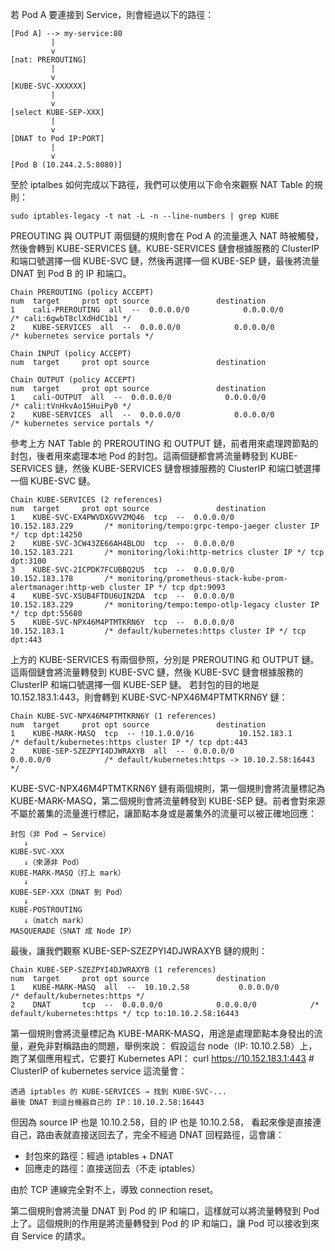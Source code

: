 若 Pod A 要連接到 Service，則會經過以下的路徑：
```
[Pod A] --> my-service:80
         |
         v
[nat: PREROUTING]
         |
         v
[KUBE-SVC-XXXXXX]
         |
         v
[select KUBE-SEP-XXX]
         |
         v
[DNAT to Pod IP:PORT]
         |
         v
[Pod B (10.244.2.5:8080)]
```
至於 iptalbes 如何完成以下路徑，我們可以使用以下命令來觀察 NAT Table 的規則：

```
sudo iptables-legacy -t nat -L -n --line-numbers | grep KUBE
```

PREOUTING 與 OUTPUT 兩個鏈的規則會在 Pod A 的流量進入 NAT 時被觸發，然後會轉到 KUBE-SERVICES 鏈。KUBE-SERVICES 鏈會根據服務的 ClusterIP 和端口號選擇一個 KUBE-SVC 鏈，然後再選擇一個 KUBE-SEP 鏈，最後將流量 DNAT 到 Pod B 的 IP 和端口。

```
Chain PREROUTING (policy ACCEPT)
num  target     prot opt source               destination         
1    cali-PREROUTING  all  --  0.0.0.0/0            0.0.0.0/0            /* cali:6gwbT8clXdHdC1b1 */
2    KUBE-SERVICES  all  --  0.0.0.0/0            0.0.0.0/0            /* kubernetes service portals */

Chain INPUT (policy ACCEPT)
num  target     prot opt source               destination         

Chain OUTPUT (policy ACCEPT)
num  target     prot opt source               destination         
1    cali-OUTPUT  all  --  0.0.0.0/0            0.0.0.0/0            /* cali:tVnHkvAo15HuiPy0 */
2    KUBE-SERVICES  all  --  0.0.0.0/0            0.0.0.0/0            /* kubernetes service portals */
```

參考上方 NAT Table 的 PREROUTING 和 OUTPUT 鏈，前者用來處理跨節點的封包，後者用來處理本地 Pod 的封包。這兩個鏈都會將流量轉發到 KUBE-SERVICES 鏈，然後 KUBE-SERVICES 鏈會根據服務的 ClusterIP 和端口號選擇一個 KUBE-SVC 鏈。


```
Chain KUBE-SERVICES (2 references)
num  target     prot opt source               destination         
1    KUBE-SVC-EX4PWVDXGVVZMQ46  tcp  --  0.0.0.0/0            10.152.183.229       /* monitoring/tempo:grpc-tempo-jaeger cluster IP */ tcp dpt:14250
2    KUBE-SVC-3CW43ZE66AH4BLOU  tcp  --  0.0.0.0/0            10.152.183.221       /* monitoring/loki:http-metrics cluster IP */ tcp dpt:3100
3    KUBE-SVC-2ICPDK7FCUBBQ2U5  tcp  --  0.0.0.0/0            10.152.183.178       /* monitoring/prometheus-stack-kube-prom-alertmanager:http-web cluster IP */ tcp dpt:9093
4    KUBE-SVC-XSUB4FTDU6UIN2DA  tcp  --  0.0.0.0/0            10.152.183.229       /* monitoring/tempo:tempo-otlp-legacy cluster IP */ tcp dpt:55680
5    KUBE-SVC-NPX46M4PTMTKRN6Y  tcp  --  0.0.0.0/0            10.152.183.1         /* default/kubernetes:https cluster IP */ tcp dpt:443
```

上方的 KUBE-SERVICES 有兩個參照，分別是 PREROUTING 和 OUTPUT 鏈。這兩個鏈會將流量轉發到 KUBE-SVC 鏈，然後 KUBE-SVC 鏈會根據服務的 ClusterIP 和端口號選擇一個 KUBE-SEP 鏈。
若封包的目的地是 10.152.183.1:443，則會轉到 KUBE-SVC-NPX46M4PTMTKRN6Y 鏈：

```
Chain KUBE-SVC-NPX46M4PTMTKRN6Y (1 references)
num  target     prot opt source               destination         
1    KUBE-MARK-MASQ  tcp  -- !10.1.0.0/16          10.152.183.1         /* default/kubernetes:https cluster IP */ tcp dpt:443
2    KUBE-SEP-SZEZPYI4DJWRAXYB  all  --  0.0.0.0/0            0.0.0.0/0            /* default/kubernetes:https -> 10.10.2.58:16443 */
```

KUBE-SVC-NPX46M4PTMTKRN6Y 鏈有兩個規則，第一個規則會將流量標記為 KUBE-MARK-MASQ，第二個規則會將流量轉發到 KUBE-SEP 鏈。前者會對來源不屬於叢集的流量進行標記，讓節點本身或是叢集外的流量可以被正確地回應：

```
封包（非 Pod → Service）
   ↓
KUBE-SVC-XXX
   ↓（來源非 Pod）
KUBE-MARK-MASQ（打上 mark）
   ↓
KUBE-SEP-XXX（DNAT 到 Pod）
   ↓
KUBE-POSTROUTING
   ↓（match mark）
MASQUERADE（SNAT 成 Node IP）
```

最後，讓我們觀察 KUBE-SEP-SZEZPYI4DJWRAXYB 鏈的規則：

```
Chain KUBE-SEP-SZEZPYI4DJWRAXYB (1 references)
num  target     prot opt source               destination         
1    KUBE-MARK-MASQ  all  --  10.10.2.58           0.0.0.0/0            /* default/kubernetes:https */
2    DNAT       tcp  --  0.0.0.0/0            0.0.0.0/0            /* default/kubernetes:https */ tcp to:10.10.2.58:16443
```

第一個規則會將流量標記為 KUBE-MARK-MASQ，用途是處理節點本身發出的流量，避免非對稱路由的問題，舉例來說：
假設這台 node（IP: 10.10.2.58）上，跑了某個應用程式，它要打 Kubernetes API：
curl https://10.152.183.1:443  # ClusterIP of kubernetes service
這流量會：

```
透過 iptables 的 KUBE-SERVICES → 找到 KUBE-SVC-...
最後 DNAT 到這台機器自己的 IP：10.10.2.58:16443
```

但因為 source IP 也是 10.10.2.58，目的 IP 也是 10.10.2.58， 看起來像是直接連自己，路由表就直接送回去了，完全不經過 DNAT 回程路徑，這會讓：
- 封包來的路徑：經過 iptables + DNAT
- 回應走的路徑：直接送回去（不走 iptables）

由於 TCP 連線完全對不上，導致 connection reset。

第二個規則會將流量 DNAT 到 Pod 的 IP 和端口，這樣就可以將流量轉發到 Pod 上了。這個規則的作用是將流量轉發到 Pod 的 IP 和端口，讓 Pod 可以接收到來自 Service 的請求。

